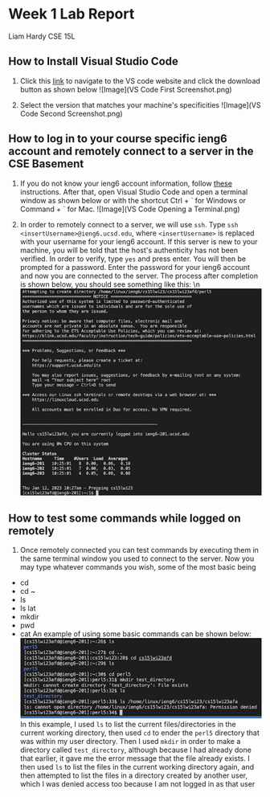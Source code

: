 # Week 1 Lab Report
Liam Hardy
CSE 15L


## How to Install Visual Studio Code

1. Click this [link](https://code.visualstudio.com/) to navigate to the VS code website and click the download button as shown below 
![Image](VS Code First Screenshot.png)

3. Select the version that matches your machine's specificities
![Image](VS Code Second Screenshot.png)

## How to log in to your course specific ieng6 account and remotely connect to a server in the CSE Basement

1. If you do not know your ieng6 account information, follow [these](https://docs.google.com/document/d/1hs7CyQeh-MdUfM9uv99i8tqfneos6Y8bDU0uhn1wqho/edit) instructions. After that, open Visual Studio Code and open a terminal window as shown below or with the shortcut Ctrl + \` for Windows or Command + \` for Mac.
![Image](VS Code Opening a Terminal.png)

2. In order to remotely connect to a server, we will use `ssh`. Type `ssh <insertUsername>@ieng6.ucsd.edu`, where `<insertUsername>` is replaced with your username for your ieng6 account. If this server is new to your machine, you will be told that the host's authenticity has not been verified. In order to verify, type `yes` and press enter. You will then be prompted for a password. Enter the password for your ieng6 account and now you are connected to the server. The process after completion is shown below, you should see something like this: \n
![Image](AfterLogin.png)


## How to test some commands while logged on remotely
1. Once remotely connected you can test commands by executing them in the same terminal window you used to connect to the server. Now you may type whatever commands you wish, some of the most basic being
- cd
- cd ~
- ls
- ls lat
- mkdir
- pwd
- cat
An example of using some basic commands can be shown below:
![Image](TestSomeCommands.png)
In this example, I used `ls` to list the current files/directories in the current working directory, then used `cd` to ender the `perl5` directory that was within my user directory. Then I used `mkdir` in order to make a directory called `test_directory`, although because I had already done that earlier, it gave me the error message that the file already exists.
I then used `ls` to list the files in the current working directory again, and then attempted to list the files in a directory created by another user, which I was denied access too because I am not logged in as that user


